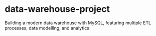 # data-warehouse-project
Building a modern data warehouse with MySQL, featuring multiple ETL processes, data modelling, and analytics

